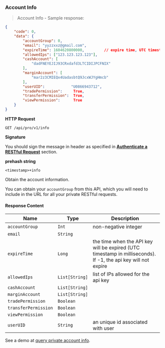 ### Account Info

> Account Info - Sample response:

```json
{
    "code": 0,
    "data": {
        "accountGroup": 0,
        "email": "yyzzxxz@gmail.com",
        "expireTime": 1604620800000,         // expire time, UTC timestamp in milliseconds. If -1, the api key will not expire
        "allowedIps": ["123.123.123.123"],
        "cashAccount": [
            "dadFNEYEJIJ93CRxdafd3LTCIDIJPCFNIX"
        ],
        "marginAccount": [
            "mar2z3CMIEQx4UadasbtQ9JcxWJYgHmcb"
        ],
        "userUID":            "U0866943712",
        "tradePermission":     True,
        "transferPermission":  True,
        "viewPermission":      True
    }
}
```

**HTTP Request** 

`GET /api/pro/v1/info`

**Signature**

You should sign the message in header as specified in [**Authenticate a RESTful Request**](#sign-a-request) section.

**prehash string** 

`<timestamp>+info`

Obtain the account information. 

You can obtain your `accountGroup` from this API, which you will need to include in the URL for all your private RESTful requests.

#### Response Content

 Name                 | Type           | Description
--------------------- | -------------- | --------------------- 
 `accountGroup`       | `Int`          | non-negative integer
 `email`              | `String`       | 
 `expireTime`         | `Long`         | the time when the API key will be expired (UTC timestamp in milliseconds). If -1, the api key will not expire
 `allowedIps`         | `List[String]` | list of IPs allowed for the api key
 `cashAccount`        | `List[String]` | 
 `marginAccount`      | `List[String]` | 
 `tradePermission`    | `Boolean`      | 
 `transferPermission` | `Boolean`      | 
 `viewPermission`     | `Boolean`      | 
 `userUID`            | `String`       | an unique id associated with user

See a demo at [query private account info](https://github.com/ascendex/ascendex-pro-api-demo/blob/master/python/query_prv_account_info.py).

